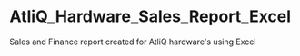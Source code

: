 # AtliQ_Hardware_Sales_Report_Excel
Sales and Finance report created for AtliQ hardware's using Excel
